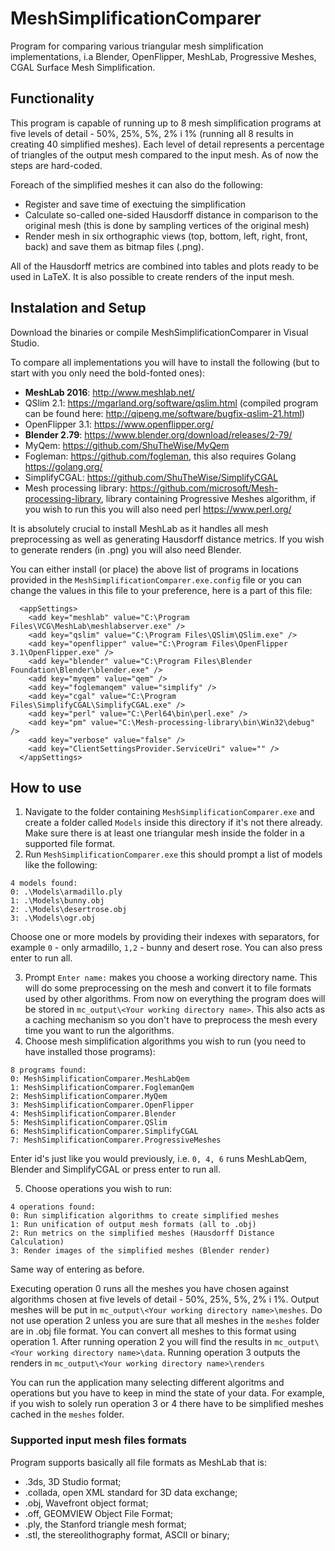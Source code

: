 # MeshSimplificationComparer
Program for comparing various triangular mesh simplification implementations, i.a Blender, OpenFlipper, MeshLab, Progressive Meshes, CGAL Surface Mesh Simplification.

## Functionality

This program is capable of running up to 8 mesh simplification programs at five levels of detail - 50\%, 25\%, 5\%, 2\% i 1\% (running all 8 results in creating 40 simplified meshes). Each level of detail represents a percentage of triangles of the output mesh compared to the input mesh. As of now the steps are hard-coded.

Foreach of the simplified meshes it can also do the following:
- Register and save time of exectuing the simplification
- Calculate so-called one-sided Hausdorff distance in comparison to the original mesh (this is done by sampling vertices of the original mesh)  
- Render mesh in six orthographic views (top, bottom, left, right, front, back) and save them as bitmap files (.png).

All of the Hausdorff metrics are combined into tables and plots ready to be used in LaTeX.
It is also possible to create renders of the input mesh.

## Instalation and Setup

Download the binaries or compile MeshSimplificationComparer in Visual Studio.

To compare all implementations you will have to install the following (but to start with you only need the bold-fonted ones):
- **MeshLab 2016**: http://www.meshlab.net/
- QSlim 2.1: https://mgarland.org/software/qslim.html (compiled program can be found here: http://qipeng.me/software/bugfix-qslim-21.html)
- OpenFlipper 3.1: https://www.openflipper.org/
- **Blender 2.79**: https://www.blender.org/download/releases/2-79/ 
- MyQem: https://github.com/ShuTheWise/MyQem
- Fogleman: https://github.com/fogleman, this also requires Golang https://golang.org/
- SimplifyCGAL: https://github.com/ShuTheWise/SimplifyCGAL
- Mesh processing library: https://github.com/microsoft/Mesh-processing-library, library containing Progressive Meshes algorithm, if you wish to run this you will also need perl  https://www.perl.org/

It is absolutely crucial to install MeshLab as it handles all mesh preprocessing as well as generating Hausdorff distance metrics.
If you wish to generate renders (in .png) you will also need Blender.

You can either install (or place) the above list of programs in locations provided in the `MeshSimplificationComparer.exe.config` file or you can change the values in this file to your preference, here is a part of this file:
```
  <appSettings>
    <add key="meshlab" value="C:\Program Files\VCG\MeshLab\meshlabserver.exe" />
    <add key="qslim" value="C:\Program Files\QSlim\QSlim.exe" />
    <add key="openflipper" value="C:\Program Files\OpenFlipper 3.1\OpenFlipper.exe" />
    <add key="blender" value="C:\Program Files\Blender Foundation\Blender\blender.exe" />
    <add key="myqem" value="qem" />
    <add key="foglemanqem" value="simplify" />
    <add key="cgal" value="C:\Program Files\SimplifyCGAL\SimplifyCGAL.exe" />
    <add key="perl" value="C:\Perl64\bin\perl.exe" />
    <add key="pm" value="C:\Mesh-processing-library\bin\Win32\debug" />
    <add key="verbose" value="false" />
    <add key="ClientSettingsProvider.ServiceUri" value="" />
  </appSettings>
```

## How to use

1. Navigate to the folder containing `MeshSimplificationComparer.exe` and create a folder called `Models` inside this directory if it's not there already. Make sure there is at least one triangular mesh inside the folder in a supported file format.
2. Run `MeshSimplificationComparer.exe` this should prompt a list of models like the following:
```
4 models found:
0: .\Models\armadillo.ply
1: .\Models\bunny.obj
2: .\Models\desertrose.obj
3: .\Models\ogr.obj
```

Choose one or more models by providing their indexes with separators, for example `0` - only armadillo, `1,2` - bunny and desert rose. You can also press enter to run all.

3. Prompt `Enter name:` makes you choose a working directory name. This will do some preprocessing on the mesh and convert it to file formats used by other algorithms. From now on everything the program does will be stored in `mc_output\<Your working directory name>`. This also acts as a caching mechanism so you don't have to preprocess the mesh every time you want to run the algorithms.
4. Choose mesh simplification algorithms you wish to run (you need to have installed those programs):

```
8 programs found:
0: MeshSimplificationComparer.MeshLabQem
1: MeshSimplificationComparer.FoglemanQem
2: MeshSimplificationComparer.MyQem
3: MeshSimplificationComparer.OpenFlipper
4: MeshSimplificationComparer.Blender
5: MeshSimplificationComparer.QSlim
6: MeshSimplificationComparer.SimplifyCGAL
7: MeshSimplificationComparer.ProgressiveMeshes
```

Enter id's just like you would previously, i.e. `0, 4, 6` runs MeshLabQem, Blender and SimplifyCGAL or press enter to run all.

5. Choose operations you wish to run:

```
4 operations found:
0: Run simplification algorithms to create simplified meshes
1: Run unification of output mesh formats (all to .obj)
2: Run metrics on the simplified meshes (Hausdorff Distance Calculation)
3: Render images of the simplified meshes (Blender render)
```
Same way of entering as before.

Executing operation 0 runs all the meshes you have chosen against algorithms chosen at five levels of detail - 50\%, 25\%, 5\%, 2\% i 1\%. Output meshes will be put in `mc_output\<Your working directory name>\meshes`.
Do not use operation 2 unless you are sure that all meshes in the `meshes` folder are in .obj file format. You can convert all meshes to this format using operation 1.
After running operation 2 you will find the results in `mc_output\<Your working directory name>\data`.
Running operation 3 outputs the renders in `mc_output\<Your working directory name>\renders`

You can run the application many selecting different algoritms and operations but you have to keep in mind the state of your data. For example, if you wish to solely run operation 3 or 4 there have to be simplified meshes cached in the `meshes` folder.

### Supported input mesh files formats
Program supports basically all file formats as MeshLab that is:
- .3ds, 3D Studio format;
- .collada, open XML standard for 3D data exchange;
- .obj, Wavefront object format;
- .off, GEOMVIEW Object File Format;
- .ply, the Stanford triangle mesh format;
- .stl, the stereolithography format, ASCII or binary;
